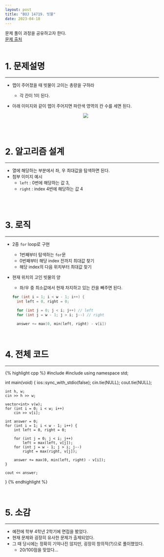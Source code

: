 ```yaml
---
layout: post
title: "BOJ 14719. 빗물"
date: 2023-04-18
---
```



문제 풀이 과정을 공유하고자 한다. <br/>
[문제 출처](https://www.acmicpc.net/problem/14719) <br/><br/>

# 1. 문제설명
<hr>

- 맵이 주어졌을 때 빗물이 고이는 총량을 구하라
  - 각 칸이 1이 된다.
- 아래 이미지와 같이 맵이 주어지면 파란색 영역의 칸 수를 세면 된다.

  <p align="center"><img src="https://user-images.githubusercontent.com/33558083/233625367-b58d8f0a-796e-48a7-958f-3702fc735379.png"></p>


<br/><br/>

# 2. 알고리즘 설계
<hr>

- 열에 해당하는 부분에서 좌, 우 최대값을 탐색하면 된다.
- 첨부 이미지 예시
  - `left` : 0번에 해당하는 값 3, 
  - `right` : index 4번에 해당하는 값 4

<br/><br/>

# 3. 로직
<hr>

- 2중 `for` loop로 구현
  - 1번째부터 탐색하는 `for`문
  - 0번째부터 해당 index 전까지 최대값 찾기
  - 해당 index의 다음 위치부터 최대값 찾기
- 현재 위치의 고인 빗물의 양
  - 좌/우 중 최소값에서 현재 차지하고 있는 칸을 빼주면 된다.

  ```cpp
  for (int i = 1; i < w - 1; i++) {
	int left = 0, right = 0;

	for (int j = 0; j < i; j++) // left
	for (int j = w - 1; j > i; j--) // right

	answer += max(0, min(left, right) - v[i])
  ```


<br/>

# 4. 전체 코드
<hr>

{% highlight cpp %}
#include <iostream>
#include <vector>
using namespace std;

int main(void)
{
	ios::sync_with_stdio(false);
	cin.tie(NULL); cout.tie(NULL);

	int h, w;
	cin >> h >> w;

	vector<int> v(w);
	for (int i = 0; i < w; i++)
		cin >> v[i];

	int answer = 0;
	for (int i = 1; i < w - 1; i++) {
		int left = 0, right = 0;

		for (int j = 0; j < i; j++)
			left = max(left, v[j]);
		for (int j = w - 1; j > i; j--)
			right = max(right, v[j]);

		answer += max(0, min(left, right) - v[i]);
	}

	cout << answer;
}
{% endhighlight %}

<br/>


# 5. 소감
<hr>

- 예전에 학부 4학년 2학기에 면접을 봤었다.
- 현재 문제와 굉장히 유사한 문제가 출제되었다.
- 그 때 당시에는 정확히 기억나진 않지만, 굉장히 창의적(?)으로 풀이했었다.
  - 20/100점을 맞았다...